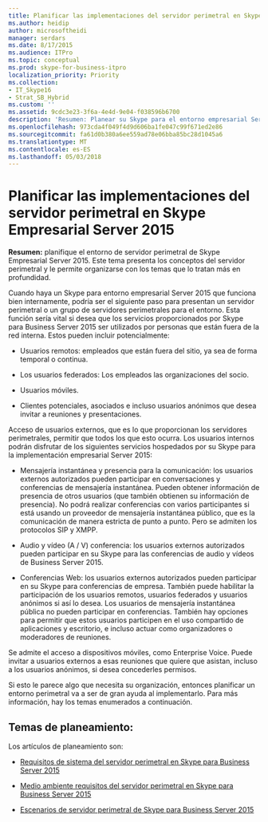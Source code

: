 ```yaml
---
title: Planificar las implementaciones del servidor perimetral en Skype Empresarial Server 2015
ms.author: heidip
author: microsoftheidi
manager: serdars
ms.date: 8/17/2015
ms.audience: ITPro
ms.topic: conceptual
ms.prod: skype-for-business-itpro
localization_priority: Priority
ms.collection:
- IT_Skype16
- Strat_SB_Hybrid
ms.custom: ''
ms.assetid: 9cdc3e23-3f6a-4e4d-9e04-f038596b6700
description: 'Resumen: Planear su Skype para el entorno empresarial Server 2015 servidor perimetral. En este tema se presenta a los conceptos de borde y le permite organizarse con nuestros temas más detallados.'
ms.openlocfilehash: 973cda4f049f4d9d606ba1fe047c99f671ed2e86
ms.sourcegitcommit: fa61d0b380a6ee559ad78e06bba85bc28d1045a6
ms.translationtype: MT
ms.contentlocale: es-ES
ms.lasthandoff: 05/03/2018
---
```

# <a name="plan-for-edge-server-deployments-in-skype-for-business-server-2015"></a>Planificar las implementaciones del servidor perimetral en Skype Empresarial Server 2015
 
**Resumen:** planifique el entorno de servidor perimetral de Skype Empresarial Server 2015. Este tema presenta los conceptos del servidor perimetral y le permite organizarse con los temas que lo tratan más en profundidad.
  
Cuando haya un Skype para entorno empresarial Server 2015 que funciona bien internamente, podría ser el siguiente paso para presentan un servidor perimetral o un grupo de servidores perimetrales para el entorno. Esta función sería vital si desea que los servicios proporcionados por Skype para Business Server 2015 ser utilizados por personas que están fuera de la red interna. Estos pueden incluir potencialmente:
  
- Usuarios remotos: empleados que están fuera del sitio, ya sea de forma temporal o continua.
    
- Los usuarios federados: Los empleados las organizaciones del socio.
    
- Usuarios móviles.
    
- Clientes potenciales, asociados e incluso usuarios anónimos que desea invitar a reuniones y presentaciones.
    
Acceso de usuarios externos, que es lo que proporcionan los servidores perimetrales, permitir que todos los que esto ocurra. Los usuarios internos podrán disfrutar de los siguientes servicios hospedados por su Skype para la implementación empresarial Server 2015:
  
- Mensajería instantánea y presencia para la comunicación: los usuarios externos autorizados pueden participar en conversaciones y conferencias de mensajería instantánea. Pueden obtener información de presencia de otros usuarios (que también obtienen su información de presencia). No podrá realizar conferencias con varios participantes si está usando un proveedor de mensajería instantánea público, que es la comunicación de manera estricta de punto a punto. Pero se admiten los protocolos SIP y XMPP.
    
- Audio y vídeo (A / V) conferencia: los usuarios externos autorizados pueden participar en su Skype para las conferencias de audio y vídeos de Business Server 2015.
    
- Conferencias Web: los usuarios externos autorizados pueden participar en su Skype para conferencias de empresa. También puede habilitar la participación de los usuarios remotos, usuarios federados y usuarios anónimos si así lo desea. Los usuarios de mensajería instantánea pública no pueden participar en conferencias. También hay opciones para permitir que estos usuarios participen en el uso compartido de aplicaciones y escritorio, e incluso actuar como organizadores o moderadores de reuniones.
    
Se admite el acceso a dispositivos móviles, como Enterprise Voice. Puede invitar a usuarios externos a esas reuniones que quiere que asistan, incluso a los usuarios anónimos, si desea concederles permisos.
  
Si esto le parece algo que necesita su organización, entonces planificar un entorno perimetral va a ser de gran ayuda al implementarlo. Para más información, hay los temas enumerados a continuación.
  
## <a name="planning-topics"></a>Temas de planeamiento:

Los artículos de planeamiento son:
  
- [Requisitos de sistema del servidor perimetral en Skype para Business Server 2015](system-requirements.md)
    
- [Medio ambiente requisitos del servidor perimetral en Skype para Business Server 2015](edge-environmental-requirements.md)
    
- [Escenarios de servidor perimetral de Skype para Business Server 2015](scenarios.md)
    

